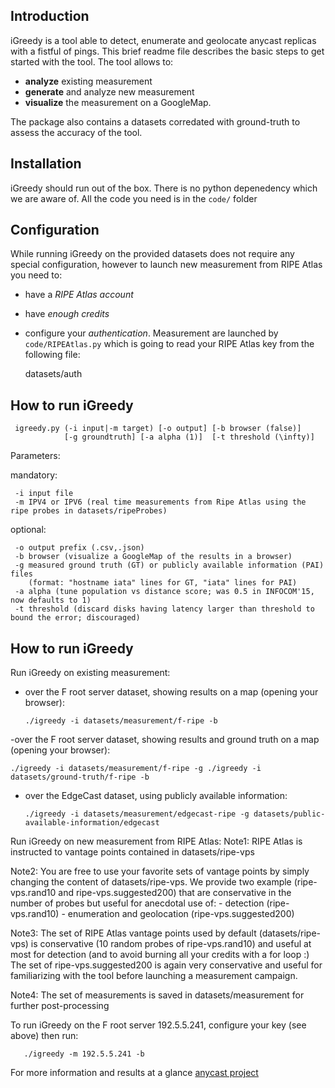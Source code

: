 Introduction
-------------
iGreedy is a tool able to detect, enumerate and geolocate anycast replicas with a fistful of pings. 
This brief readme file describes the basic steps to get started with the tool. The tool
allows to:  
- **analyze** existing measurement 
- **generate** and analyze new measurement 
- **visualize** the measurement on a GoogleMap. 

The package also contains a datasets corredated with ground-truth to 
assess the accuracy of the tool.


Installation
-------------
iGreedy should run out of the box. There is no python depenedency which 
we are aware of. All the code you need is in the `code/` folder



Configuration
-------------
While running iGreedy on the provided datasets does not require any special
configuration, however to launch new measurement from RIPE Atlas you need to:
- have a *RIPE Atlas account*
- have *enough credits* 
- configure your *authentication*. 
Measurement are launched by `code/RIPEAtlas.py` which is going
to read your RIPE Atlas key from the following file:

    datasets/auth

How to run iGreedy
-------------

     igreedy.py (-i input|-m target) [-o output] [-b browser (false)] 
                [-g groundtruth] [-a alpha (1)]  [-t threshold (\infty)] 

Parameters:

mandatory:

     -i input file
     -m IPV4 or IPV6 (real time measurements from Ripe Atlas using the ripe probes in datasets/ripeProbes) 

optional:

     -o output prefix (.csv,.json)
     -b browser (visualize a GoogleMap of the results in a browser)
     -g measured ground truth (GT) or publicly available information (PAI) files 
        (format: "hostname iata" lines for GT, "iata" lines for PAI)
     -a alpha (tune population vs distance score; was 0.5 in INFOCOM'15, now defaults to 1)
     -t threshold (discard disks having latency larger than threshold to bound the error; discouraged)


How to run iGreedy
-------------

Run iGreedy on existing measurement:
- over the F root server dataset, showing results on a map (opening your browser):

    `./igreedy -i datasets/measurement/f-ripe -b`

-over the F root server dataset, showing results and ground truth on a map (opening your browser):

    ./igreedy -i datasets/measurement/f-ripe -g ./igreedy -i datasets/ground-truth/f-ripe -b

- over the EdgeCast dataset, using publicly available information:

    `./igreedy -i datasets/measurement/edgecast-ripe -g datasets/public-available-information/edgecast `
 
 Run iGreedy on new measurement from RIPE Atlas:
 Note1: RIPE Atlas is instructed to vantage points contained in
            datasets/ripe-vps

Note2: You are free to use your favorite sets of vantage points by simply changing 
       the content of datasets/ripe-vps. We provide two example (ripe-vps.rand10 
       and ripe-vps.suggested200) that are conservative in the number of probes
       but useful for anecdotal use of:
        - detection (ripe-vps.rand10)
        - enumeration and geolocation (ripe-vps.suggested200)

Note3: The set of RIPE Atlas vantage points used by default (datasets/ripe-vps) is 
       conservative (10 random probes of ripe-vps.rand10) and useful at most for 
       detection (and to avoid burning all your credits with a for loop :)
       The set of ripe-vps.suggested200 is again very conservative and useful for 
       familiarizing with the tool before launching a measurement campaign. 

Note4: The set of measurements is saved in datasets/measurement for further post-processing

To run iGreedy on the F root server 192.5.5.241, configure your key (see above) then run:

       ./igreedy -m 192.5.5.241 -b
For more information and results at a glance [anycast project](http://www.infres.enst.fr/~drossi/anycast) 
